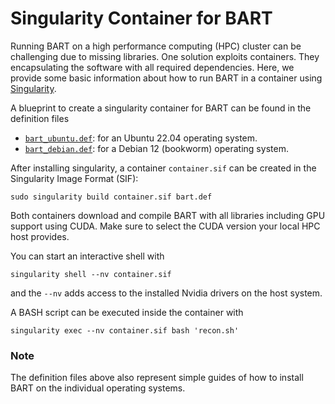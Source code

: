 # Singularity Container for BART

Running BART on a high performance computing (HPC) cluster can be challenging due to missing libraries.
One solution exploits containers. They encapsulating the software with all required dependencies.
Here, we provide some basic information about how to run BART in a container using [Singularity](https://sylabs.io/singularity/).

A blueprint to create a singularity container for BART can be found in the definition files
* [`bart_ubuntu.def`](bart_ubuntu.def): for an Ubuntu 22.04 operating system. 
* [`bart_debian.def`](bart_debian.def): for a Debian 12 (bookworm) operating system.

After installing singularity, a container `container.sif` can be created in the Singularity Image Format (SIF):
```code
sudo singularity build container.sif bart.def
```

Both containers download and compile BART with all libraries including GPU support using CUDA.
Make sure to select the CUDA version your local HPC host provides.

You can start an interactive shell with

```code
singularity shell --nv container.sif
```
and the `--nv` adds access to the installed Nvidia drivers on the host system.

A BASH script can be executed inside the container with

```code
singularity exec --nv container.sif bash 'recon.sh'
```

### Note
The definition files above also represent simple guides of how to install BART on the individual operating systems.
